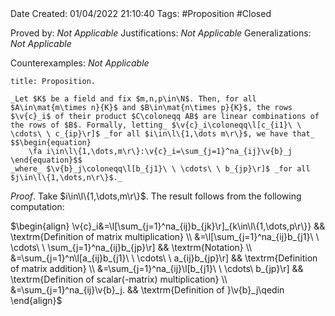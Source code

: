 <br />
<br />

Date Created: 01/04/2022 21:10:40
Tags: #Proposition #Closed

Proved by: _Not Applicable_
Justifications: _Not Applicable_
Generalizations: _Not Applicable_

Counterexamples: _Not Applicable_

``` ad-Proposition
title: Proposition.

_Let $K$ be a field and fix $m,n,p\in\N$. Then, for all $A\in\mat{m\times n}{K}$ and $B\in\mat{n\times p}{K}$, the rows $\v{c}_i$ of their product $C\coloneqq AB$ are linear combinations of the rows of $B$. Formally, letting_ $\v{c}_i\coloneqq\l[c_{i1}\ \ \cdots\ \ c_{ip}\r]$ _for all $i\in\l\{1,\dots m\r\}$, we have that_
$$\begin{equation}
    \fa i\in\l\{1,\dots,m\r\}:\v{c}_i=\sum_{j=1}^na_{ij}\v{b}_j
\end{equation}$$
_where_ $\v{b}_j\coloneqq\l[b_{j1}\ \ \cdots\ \ b_{jp}\r]$ _for all $j\in\l\{1,\dots,n\r\}$._

```

_Proof_. Take $i\in\l\{1,\dots,m\r\}$. The result follows from the following computation:

$\begin{align}
    \v{c}_i&=\l[\sum_{j=1}^na_{ij}b_{jk}\r]_{k\in\l\{1,\dots,p\r\}} && \textrm{Definition of matrix multiplication} \\
    &=\l[\sum_{j=1}^na_{ij}b_{j1}\ \ \cdots\ \ \sum_{j=1}^na_{ij}b_{jp}\r] && \textrm{Notation} \\
    &=\sum_{j=1}^n\l[a_{ij}b_{j1}\ \ \cdots\ \ a_{ij}b_{jp}\r] && \textrm{Definition of matrix addition} \\
    &=\sum_{j=1}^na_{ij}\l[b_{j1}\ \ \cdots\ b_{jp}\r] && \textrm{Definition of scalar(-matrix) multiplication} \\
    &=\sum_{j=1}^na_{ij}\v{b}_j. && \textrm{Definition of }\v{b}_j\qedin   
\end{align}$
